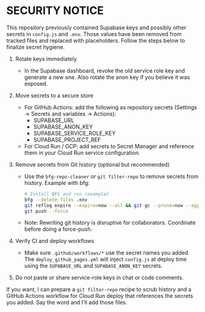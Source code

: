 SECURITY NOTICE
===============

This repository previously contained Supabase keys and possibly other secrets in
`config.js` and `.env`. Those values have been removed from tracked files and
replaced with placeholders. Follow the steps below to finalize secret hygiene.

1) Rotate keys immediately
   - In the Supabase dashboard, revoke the old service role key and generate a
     new one. Also rotate the anon key if you believe it was exposed.

2) Move secrets to a secure store
   - For GitHub Actions: add the following as repository secrets (Settings →
     Secrets and variables → Actions):
       - SUPABASE_URL
       - SUPABASE_ANON_KEY
       - SUPABASE_SERVICE_ROLE_KEY
       - SUPABASE_PROJECT_REF
   - For Cloud Run / GCP: add secrets to Secret Manager and reference them in
     your Cloud Run service configuration.

3) Remove secrets from Git history (optional but recommended)
   - Use the `bfg-repo-cleaner` or `git filter-repo` to remove secrets from
     history. Example with bfg:

     ```bash
     # Install BFG and run (example)
     bfg --delete-files .env
     git reflog expire --expire=now --all && git gc --prune=now --aggressive
     git push --force
     ```

   - Note: Rewriting git history is disruptive for collaborators. Coordinate
     before doing a force-push.

4) Verify CI and deploy workflows
   - Make sure `.github/workflows/*` use the secret names you added. The
     `deploy_github_pages.yml` will inject `config.js` at deploy time using the
     `SUPABASE_URL` and `SUPABASE_ANON_KEY` secrets.

5) Do not paste or share service-role keys in chat or code comments.

If you want, I can prepare a `git filter-repo` recipe to scrub history and a
GitHub Actions workflow for Cloud Run deploy that references the secrets you
added. Say the word and I'll add those files.

